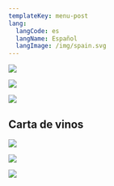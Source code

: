 ```yaml
---
templateKey: menu-post
lang:
  langCode: es
  langName: Español
  langImage: /img/spain.svg
---
```

![](/img/carta-benvinguda.png)

![](/img/carta-cat-es.png)

![](/img/la-cuina-d-en-sisu-09.png)

## Carta de vinos

![](/img/carta-vins-2020-provisional-1.png)

![](/img/carta-vins-2020-provisional-2.png)

![](/img/carta-vins-2020-provisional-3.png)
